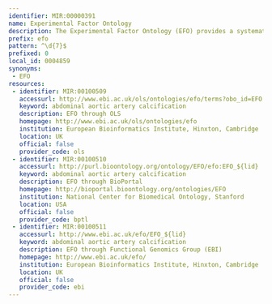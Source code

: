 ```yaml
---
identifier: MIR:00000391
name: Experimental Factor Ontology
description: The Experimental Factor Ontology (EFO) provides a systematic description of many experimental variables available in EBI databases. It combines parts of several biological ontologies, such as anatomy, disease and chemical compounds. The scope of EFO is to support the annotation, analysis and visualization of data handled by the EBI Functional Genomics Team.
prefix: efo
pattern: ^\d{7}$
prefixed: 0
local_id: 0004859
synonyms:
 - EFO
resources:
 - identifier: MIR:00100509
   accessurl: http://www.ebi.ac.uk/ols/ontologies/efo/terms?obo_id=EFO:${lid}
   keyword: abdominal aortic artery calcification
   description: EFO through OLS
   homepage: http://www.ebi.ac.uk/ols/ontologies/efo
   institution: European Bioinformatics Institute, Hinxton, Cambridge
   location: UK
   official: false
   provider_code: ols
 - identifier: MIR:00100510
   accessurl: http://purl.bioontology.org/ontology/EFO/efo:EFO_${lid}
   keyword: abdominal aortic artery calcification
   description: EFO through BioPortal
   homepage: http://bioportal.bioontology.org/ontologies/EFO
   institution: National Center for Biomedical Ontology, Stanford
   location: USA
   official: false
   provider_code: bptl
 - identifier: MIR:00100511
   accessurl: http://www.ebi.ac.uk/efo/EFO_${lid}
   keyword: abdominal aortic artery calcification
   description: EFO through Functional Genomics Group (EBI)
   homepage: http://www.ebi.ac.uk/efo/
   institution: European Bioinformatics Institute, Hinxton, Cambridge
   location: UK
   official: false
   provider_code: ebi
---
```

